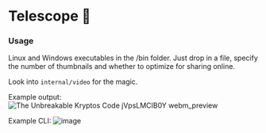 # Telescope 🔭

### Usage

Linux and Windows executables in the /bin folder. Just drop in a file, specify the number of thumbnails and whether to optimize for sharing online.

Look into `internal/video` for the magic.

Example output:
![The Unbreakable Kryptos Code  jVpsLMCIB0Y webm_preview](https://github.com/kybercore/telescope/assets/105080989/46c1810e-f79b-42fd-8bb3-a3e2a372c50d)

Example CLI:
![image](https://github.com/kybercore/telescope/assets/105080989/646210e3-b6db-41be-b7e0-8b79e44bba64)
